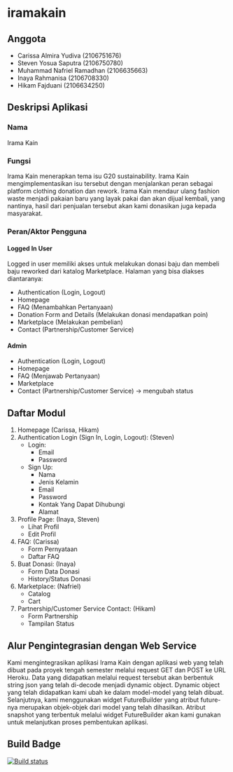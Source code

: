 # iramakain

## Anggota
  - Carissa Almira Yudiva (2106751676)
  - Steven Yosua Saputra (2106750780)
  - Muhammad Nafriel Ramadhan (2106635663)
  - Inaya Rahmanisa (2106708330)
  - Hikam Fajduani (2106634250)

## Deskripsi Aplikasi 
### Nama
Irama Kain

### Fungsi
Irama Kain menerapkan tema isu G20 sustainability. Irama Kain mengimplementasikan isu tersebut dengan menjalankan peran sebagai platform clothing donation dan rework. Irama Kain mendaur ulang fashion waste menjadi pakaian baru yang layak pakai dan akan dijual kembali, yang nantinya, hasil dari penjualan tersebut akan kami donasikan juga kepada masyarakat. 

### Peran/Aktor Pengguna
#### Logged In User
Logged in user memiliki akses untuk melakukan donasi baju dan membeli baju reworked dari katalog Marketplace. Halaman yang bisa diakses diantaranya:
- Authentication (Login, Logout)
- Homepage 
- FAQ (Menambahkan Pertanyaan)
- Donation Form and Details (Melakukan donasi  mendapatkan poin)
- Marketplace (Melakukan pembelian)
- Contact (Partnership/Customer Service)

#### Admin
- Authentication (Login, Logout)
- Homepage 
- FAQ (Menjawab Pertanyaan)
- Marketplace
- Contact (Partnership/Customer Service) -> mengubah status
  
## Daftar Modul
1. Homepage (Carissa, Hikam)
2. Authentication Login (Sign In, Login, Logout): (Steven)
    - Login:
      - Email
      - Password
    - Sign Up:
      - Nama
      - Jenis Kelamin
      - Email
      - Password
      - Kontak Yang Dapat Dihubungi
      - Alamat
3. Profile Page: (Inaya, Steven)
   - Lihat Profil
   - Edit Profil
4. FAQ: (Carissa)
   - Form Pernyataan
   - Daftar FAQ
5. Buat Donasi: (Inaya)
   - Form Data Donasi
   - History/Status Donasi
6. Marketplace: (Nafriel)
   - Catalog
   - Cart
7. Partnership/Customer Service Contact: (Hikam)
   - Form Partnership 
   - Tampilan Status
   
## Alur Pengintegrasian dengan Web Service 
  Kami mengintegrasikan aplikasi Irama Kain dengan aplikasi web yang telah dibuat pada proyek tengah semester melalui request GET dan POST ke URL Heroku. Data yang didapatkan melalui request tersebut akan berbentuk string json yang telah di-decode menjadi dynamic object. Dynamic object yang telah didapatkan kami ubah ke dalam model-model yang telah dibuat. Selanjutnya, kami menggunakan widget FutureBuilder yang atribut future-nya merupakan objek-objek dari model yang telah dihasilkan. Atribut snapshot yang terbentuk melalui widget FutureBuilder akan kami gunakan untuk melanjutkan proses pembentukan aplikasi.
   
## Build Badge
[![Build status](https://build.appcenter.ms/v0.1/apps/0e01fc63-a1ca-457a-bfa2-4cd988002313/branches/main/badge)](https://appcenter.ms)
